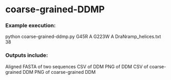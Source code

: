 # coarse-grained-DDMP

### Example execution:
python coarse-grained-ddmp.py G45R A G223W A DraNramp_helices.txt 38

### Outputs include:
Aligned FASTA of two sequences
CSV of DDM
PNG of DDM
CSV of coarse-grained DDM
PNG of coarse-grained DDM
